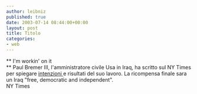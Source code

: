 ```yaml
---
author: leibniz
published: true
date: 2003-07-14 08:44:00+00:00
layout: post
title: Titolo
categories:
- web
---
```


 **   I'm workin' on it   
** Paul Bremer III, l'amministratore civile Usa in Iraq, ha scritto sul NY Times per spiegare  [ intenzioni ](http://www.nytimes.com/2003/07/13/opinion/13BREM.html)e risultati del suo lavoro. La ricompensa finale sara un Iraq "free, democratic and independent".   
NY Times
